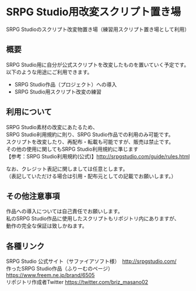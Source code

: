 # SRPG Studio用改変スクリプト置き場
SRPG Studioのスクリプト改変物置き場（練習用スクリプト置き場として利用）  
## 概要
SRPG Studio用に自分が公式スクリプトを改変したものを置いていく予定です。  
以下のような用途にご利用できます。  
* SRPG Studio作品（プロジェクト）への導入
* SRPG Studio用スクリプト改変の練習
## 利用について
SRPG Studio素材の改変にあたるため、  
SRPG Studio利用規約に則り、SRPG Studio作品での利用のみ可能です。  
スクリプトを改変したり、再配布・転載も可能ですが、販売は禁止です。  
その他の使用に関してもSRPG Studio利用規約に準じます  
【参考：SRPG Studio利用規約(公式)】http://srpgstudio.com/guide/rules.html  
  
なお、クレジット表記に関しましては任意とします。  
（表記していただける場合は引用・配布元としての記載でお願いします。）  
## その他注意事項
作品への導入については自己責任でお願いします。  
私のSRPG Studio作品に使用したスクリプトもリポジトリ内にありますが、  
動作の完全な保証は致しかねます。
##  各種リンク
SRPG Studio 公式サイト（サファイアソフト様）　http://srpgstudio.com/  
作ったSRPG Studio作品（ふりーむのページ）　https://www.freem.ne.jp/brand/6505  
リポジトリ作成者Twitter https://twitter.com/briz_masano02




